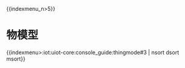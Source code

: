 {{indexmenu_n>5}}

# 物模型

{{indexmenu>:iot:uiot-core:console_guide:thingmode#3 | nsort dsort msort}}
